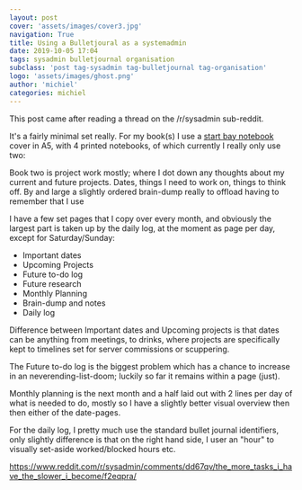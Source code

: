 ```yaml
---
layout: post
cover: 'assets/images/cover3.jpg'
navigation: True
title: Using a Bulletjoural as a systemadmin    
date: 2019-10-05 17:04
tags: sysadmin bulletjournal organisation
subclass: 'post tag-sysadmin tag-bulletjournal tag-organisation'
logo: 'assets/images/ghost.png'
author: 'michiel'
categories: michiel
---
```


This post came after reading a thread on the /r/sysadmin sub-reddit.


It's a fairly minimal set really.   For my book(s) I use a [start bay notebook](https://www.startbaynotebooks.co.uk/) cover in A5, with 4 printed notebooks, of which currently I really only use two:

Book two is project work mostly; where I dot down any thoughts about my current and future projects. Dates, things I need to work on, things to think off. By and large a slightly ordered brain-dump really to offload having to remember that
I use

I have a few set pages that I copy over every month, and obviously the largest part is taken up by the daily log, at the moment as page per day, except for Saturday/Sunday:

* Important dates
* Upcoming Projects
* Future to-do log
* Future research
* Monthly Planning
* Brain-dump and notes
* Daily log

Difference between Important dates and Upcoming projects is that dates can be anything from  meetings, to drinks, where projects are specifically kept to timelines set for server commissions or scuppering.

The Future to-do log is the biggest problem which has a chance to increase in an neverending-list-doom; luckily so far it remains within a page (just).

Monthly planning is the next month and a half laid out with 2 lines per day of what is needed to do, mostly so I have a slightly better visual overview then then either of the date-pages.

For the daily log, I pretty much use the standard bullet journal identifiers, only slightly difference is that on the right hand side, I user an "hour" to visually set-aside worked/blocked hours etc.

https://www.reddit.com/r/sysadmin/comments/dd67qv/the_more_tasks_i_have_the_slower_i_become/f2eqpra/
